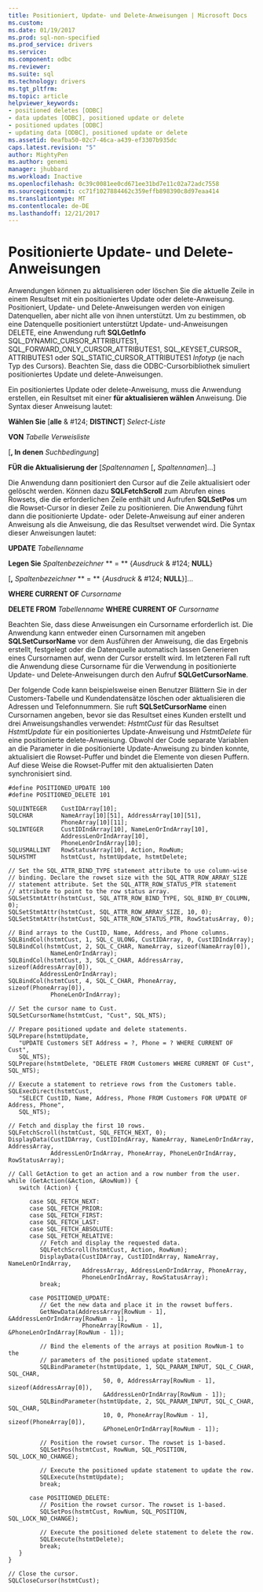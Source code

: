 ```yaml
---
title: Positioniert, Update- und Delete-Anweisungen | Microsoft Docs
ms.custom: 
ms.date: 01/19/2017
ms.prod: sql-non-specified
ms.prod_service: drivers
ms.service: 
ms.component: odbc
ms.reviewer: 
ms.suite: sql
ms.technology: drivers
ms.tgt_pltfrm: 
ms.topic: article
helpviewer_keywords:
- positioned deletes [ODBC]
- data updates [ODBC], positioned update or delete
- positioned updates [ODBC]
- updating data [ODBC], positioned update or delete
ms.assetid: 0eafba50-02c7-46ca-a439-ef3307b935dc
caps.latest.revision: "5"
author: MightyPen
ms.author: genemi
manager: jhubbard
ms.workload: Inactive
ms.openlocfilehash: 0c39c0081ee0cd671ee31bd7e11c02a72adc7558
ms.sourcegitcommit: cc71f1027884462c359effb898390c8d97eaa414
ms.translationtype: MT
ms.contentlocale: de-DE
ms.lasthandoff: 12/21/2017
---
```

# <a name="positioned-update-and-delete-statements"></a>Positionierte Update- und Delete-Anweisungen
Anwendungen können zu aktualisieren oder löschen Sie die aktuelle Zeile in einem Resultset mit ein positioniertes Update oder delete-Anweisung. Positioniert, Update- und Delete-Anweisungen werden von einigen Datenquellen, aber nicht alle von ihnen unterstützt. Um zu bestimmen, ob eine Datenquelle positioniert unterstützt Update- und-Anweisungen DELETE, eine Anwendung ruft **SQLGetInfo** SQL_DYNAMIC_CURSOR_ATTRIBUTES1, SQL_FORWARD_ONLY_CURSOR_ATTRIBUTES1, SQL_KEYSET_CURSOR_ ATTRIBUTES1 oder SQL_STATIC_CURSOR_ATTRIBUTES1 *Infotyp* (je nach Typ des Cursors). Beachten Sie, dass die ODBC-Cursorbibliothek simuliert positioniertes Update und delete-Anweisungen.  
  
 Ein positioniertes Update oder delete-Anweisung, muss die Anwendung erstellen, ein Resultset mit einer **für aktualisieren wählen** Anweisung. Die Syntax dieser Anweisung lautet:  
  
 **Wählen Sie** [**alle** & #124; **DISTINCT**] *Select-Liste*  
  
 **VON** *Tabelle Verweisliste*  
  
 [**, In denen** *Suchbedingung*]  
  
 **FÜR die Aktualisierung der** [*Spaltennamen* [**,** *Spaltennamen*]...]  
  
 Die Anwendung dann positioniert den Cursor auf die Zeile aktualisiert oder gelöscht werden. Können dazu **SQLFetchScroll** zum Abrufen eines Rowsets, die die erforderlichen Zeile enthält und Aufrufen **SQLSetPos** um die Rowset-Cursor in dieser Zeile zu positionieren. Die Anwendung führt dann die positionierte Update- oder Delete-Anweisung auf einer anderen Anweisung als die Anweisung, die das Resultset verwendet wird. Die Syntax dieser Anweisungen lautet:  
  
 **UPDATE** *Tabellenname*  
  
 **Legen Sie** *Spaltenbezeichner* ** = ** {*Ausdruck* & #124; **NULL**}  
  
 [**,** *Spaltenbezeichner* ** = ** {*Ausdruck* & #124; **NULL**}]...  
  
 **WHERE CURRENT OF** *Cursorname*  
  
 **DELETE FROM** *Tabellenname* **WHERE CURRENT OF** *Cursorname*  
  
 Beachten Sie, dass diese Anweisungen ein Cursorname erforderlich ist. Die Anwendung kann entweder einen Cursornamen mit angeben **SQLSetCursorName** vor dem Ausführen der Anweisung, die das Ergebnis erstellt, festgelegt oder die Datenquelle automatisch lassen Generieren eines Cursornamen auf, wenn der Cursor erstellt wird. Im letzteren Fall ruft die Anwendung diese Cursorname für die Verwendung in positionierte Update- und Delete-Anweisungen durch den Aufruf **SQLGetCursorName**.  
  
 Der folgende Code kann beispielsweise einen Benutzer Blättern Sie in der Customers-Tabelle und Kundendatensätze löschen oder aktualisieren die Adressen und Telefonnummern. Sie ruft **SQLSetCursorName** einen Cursornamen angeben, bevor sie das Resultset eines Kunden erstellt und drei Anweisungshandles verwendet: *HstmtCust* für das Resultset *HstmtUpdate* für ein positioniertes Update-Anweisung und *HstmtDelete* für eine positionierte delete-Anweisung. Obwohl der Code separate Variablen an die Parameter in die positionierte Update-Anweisung zu binden konnte, aktualisiert die Rowset-Puffer und bindet die Elemente von diesen Puffern. Auf diese Weise die Rowset-Puffer mit den aktualisierten Daten synchronisiert sind.  
  
```  
#define POSITIONED_UPDATE 100  
#define POSITIONED_DELETE 101  
  
SQLUINTEGER    CustIDArray[10];  
SQLCHAR        NameArray[10][51], AddressArray[10][51],   
               PhoneArray[10][11];  
SQLINTEGER     CustIDIndArray[10], NameLenOrIndArray[10],   
               AddressLenOrIndArray[10],  
               PhoneLenOrIndArray[10];  
SQLUSMALLINT   RowStatusArray[10], Action, RowNum;  
SQLHSTMT       hstmtCust, hstmtUpdate, hstmtDelete;  
  
// Set the SQL_ATTR_BIND_TYPE statement attribute to use column-wise   
// binding. Declare the rowset size with the SQL_ATTR_ROW_ARRAY_SIZE   
// statement attribute. Set the SQL_ATTR_ROW_STATUS_PTR statement   
// attribute to point to the row status array.  
SQLSetStmtAttr(hstmtCust, SQL_ATTR_ROW_BIND_TYPE, SQL_BIND_BY_COLUMN, 0);  
SQLSetStmtAttr(hstmtCust, SQL_ATTR_ROW_ARRAY_SIZE, 10, 0);  
SQLSetStmtAttr(hstmtCust, SQL_ATTR_ROW_STATUS_PTR, RowStatusArray, 0);  
  
// Bind arrays to the CustID, Name, Address, and Phone columns.  
SQLBindCol(hstmtCust, 1, SQL_C_ULONG, CustIDArray, 0, CustIDIndArray);  
SQLBindCol(hstmtCust, 2, SQL_C_CHAR, NameArray, sizeof(NameArray[0]),  
            NameLenOrIndArray);  
SQLBindCol(hstmtCust, 3, SQL_C_CHAR, AddressArray, sizeof(AddressArray[0]),  
         AddressLenOrIndArray);  
SQLBindCol(hstmtCust, 4, SQL_C_CHAR, PhoneArray, sizeof(PhoneArray[0]),  
            PhoneLenOrIndArray);  
  
// Set the cursor name to Cust.  
SQLSetCursorName(hstmtCust, "Cust", SQL_NTS);  
  
// Prepare positioned update and delete statements.  
SQLPrepare(hstmtUpdate,  
   "UPDATE Customers SET Address = ?, Phone = ? WHERE CURRENT OF Cust",  
   SQL_NTS);  
SQLPrepare(hstmtDelete, "DELETE FROM Customers WHERE CURRENT OF Cust", SQL_NTS);  
  
// Execute a statement to retrieve rows from the Customers table.  
SQLExecDirect(hstmtCust,  
   "SELECT CustID, Name, Address, Phone FROM Customers FOR UPDATE OF Address, Phone",  
   SQL_NTS);  
  
// Fetch and display the first 10 rows.  
SQLFetchScroll(hstmtCust, SQL_FETCH_NEXT, 0);  
DisplayData(CustIDArray, CustIDIndArray, NameArray, NameLenOrIndArray, AddressArray,  
            AddressLenOrIndArray, PhoneArray, PhoneLenOrIndArray, RowStatusArray);  
  
// Call GetAction to get an action and a row number from the user.  
while (GetAction(&Action, &RowNum)) {  
   switch (Action) {  
  
      case SQL_FETCH_NEXT:  
      case SQL_FETCH_PRIOR:  
      case SQL_FETCH_FIRST:  
      case SQL_FETCH_LAST:  
      case SQL_FETCH_ABSOLUTE:  
      case SQL_FETCH_RELATIVE:  
         // Fetch and display the requested data.  
         SQLFetchScroll(hstmtCust, Action, RowNum);  
         DisplayData(CustIDArray, CustIDIndArray, NameArray, NameLenOrIndArray,  
                     AddressArray, AddressLenOrIndArray, PhoneArray,  
                     PhoneLenOrIndArray, RowStatusArray);  
         break;  
  
      case POSITIONED_UPDATE:  
         // Get the new data and place it in the rowset buffers.  
         GetNewData(AddressArray[RowNum - 1], &AddressLenOrIndArray[RowNum - 1],  
                     PhoneArray[RowNum - 1], &PhoneLenOrIndArray[RowNum - 1]);  
  
         // Bind the elements of the arrays at position RowNum-1 to the   
         // parameters of the positioned update statement.  
         SQLBindParameter(hstmtUpdate, 1, SQL_PARAM_INPUT, SQL_C_CHAR, SQL_CHAR,  
                           50, 0, AddressArray[RowNum - 1], sizeof(AddressArray[0]),  
                           &AddressLenOrIndArray[RowNum - 1]);  
         SQLBindParameter(hstmtUpdate, 2, SQL_PARAM_INPUT, SQL_C_CHAR, SQL_CHAR,  
                           10, 0, PhoneArray[RowNum - 1], sizeof(PhoneArray[0]),  
                           &PhoneLenOrIndArray[RowNum - 1]);  
  
         // Position the rowset cursor. The rowset is 1-based.  
         SQLSetPos(hstmtCust, RowNum, SQL_POSITION, SQL_LOCK_NO_CHANGE);  
  
         // Execute the positioned update statement to update the row.  
         SQLExecute(hstmtUpdate);  
         break;  
  
      case POSITIONED_DELETE:  
         // Position the rowset cursor. The rowset is 1-based.  
         SQLSetPos(hstmtCust, RowNum, SQL_POSITION, SQL_LOCK_NO_CHANGE);  
  
         // Execute the positioned delete statement to delete the row.  
         SQLExecute(hstmtDelete);  
         break;  
   }  
}  
  
// Close the cursor.  
SQLCloseCursor(hstmtCust);  
```
